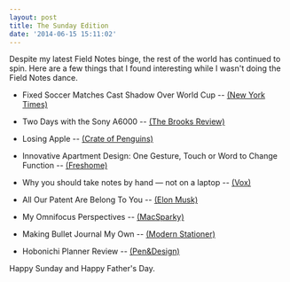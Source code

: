 ```yaml
---
layout: post
title: The Sunday Edition
date: '2014-06-15 15:11:02'
---
```


Despite my latest Field Notes binge, the rest of the world has continued to spin. Here are a few things that I found interesting while I wasn't doing the Field Notes dance.

* Fixed Soccer Matches Cast Shadow Over World Cup -- [(New York Times)](http://www.nytimes.com/2014/06/01/sports/soccer/fixed-matches-cast-shadow-over-world-cup.html?_r=0)

* Two Days with the Sony A6000 -- [(The Brooks Review)](http://brooksreview.net/2014/06/sony-a6000/)

* Losing Apple -- [(Crate of Penguins)](http://crateofpenguins.com/blog/losing-apple)

* Innovative Apartment Design: One Gesture, Touch or Word to Change Function -- [(Freshome)](http://freshome.com/2014/06/10/innovative-apartment-design-one-gesture-touch-word-change-function/)

* Why you should take notes by hand — not on a laptop -- [(Vox)](http://www.vox.com/2014/6/4/5776804/note-taking-by-hand-versus-laptop)

* All Our Patent Are Belong To You -- [(Elon Musk)](http://www.teslamotors.com/blog/all-our-patent-are-belong-you)

* My Omnifocus Perspectives -- [(MacSparky)](http://macsparky.com/blog/2014/6/my-omnifocus-perspectives)

* Making Bullet Journal My Own -- [(Modern Stationer)](http://www.modernstationer.com/blog/2014/6/12/making-bullet-journal-my-own)

* Hobonichi Planner Review -- [(Pen&Design)](http://www.penanddesign.com/post/88663450681/hobonichi-planner-review-i-never-did-like)

Happy Sunday and Happy Father's Day.